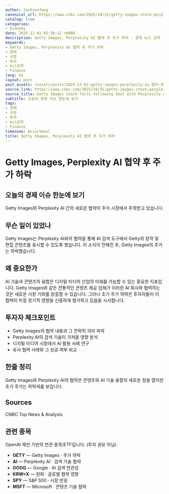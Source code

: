 ```yaml
---
author: JacksonJang
canonical_url: https://www.cnbc.com/2025/10/31/getty-images-stock-perplexity-ai.html
catalog: true
categories:
- Economy
date: 2025-11-01 05:39:12 +0900
description: Getty Images, Perplexity AI 협약 후 주가 하락 · 경제 뉴스 요약
keywords:
- Getty Images, Perplexity AI 협약 후 주가 하락
- 경제
- 시장
- 투자
- 뉴스요약
- Finance
lang: ko
layout: post
post_assets: /assets/posts/2025-11-01-getty-images-perplexity-ai-협약-후-주가-하락
source_link: https://www.cnbc.com/2025/10/31/getty-images-stock-perplexity-ai.html
source_title: Getty Images stock falls following deal with Perplexity AI
subtitle: 오늘의 경제 이슈 한눈에 보기
tags:
- 경제
- 시장
- 투자
- 뉴스요약
- Finance
timezone: Asia/Seoul
title: Getty Images, Perplexity AI 협약 후 주가 하락
---
```


# Getty Images, Perplexity AI 협약 후 주가 하락

## 오늘의 경제 이슈 한눈에 보기
Getty Images와 Perplexity AI 간의 새로운 협약이 주식 시장에서 주목받고 있습니다.

## 무슨 일이 있었나
Getty Images는 Perplexity AI와의 협약을 통해 AI 검색 도구에서 Getty의 창작 및 편집 콘텐츠를 표시할 수 있도록 했습니다. 이 소식이 전해진 후, Getty Images의 주가는 하락했습니다.

## 왜 중요한가
AI 기술과 콘텐츠의 융합은 디지털 미디어 산업의 미래를 가늠할 수 있는 중요한 지표입니다. Getty Images와 같은 전통적인 콘텐츠 제공 업체가 이러한 AI 회사와 협력하는 것은 새로운 시장 기회를 창출할 수 있습니다. 그러나 초기 주가 하락은 투자자들이 이 협력이 미칠 장기적 영향을 신중하게 평가하고 있음을 시사합니다.

## 투자자 체크포인트
- Getty Images의 협약 내용과 그 전략적 의미 파악
- Perplexity AI의 검색 기술이 가져올 영향 분석
- 디지털 미디어 시장에서 AI 활용 사례 연구
- 유사 협력 사례와 그 성공 여부 비교

## 한줄 정리
Getty Images와 Perplexity AI의 협약은 콘텐츠와 AI 기술 융합의 새로운 장을 열지만 초기 주가는 하락세를 보입니다.

## Sources
CNBC Top News & Analysis


## 관련 종목
OpenAI 제안 기반의 연관 종목/ETF입니다. (투자 권유 아님)
- **GETY** — Getty Images · 주가 하락
- **AI** — Perplexity AI · 검색 기술 협약
- **GOOG** — Google · AI 검색 연관성
- **KRW=X** — 원화 · 글로벌 협약 영향
- **SPY** — S&P 500 · 시장 반응
- **MSFT** — Microsoft · 콘텐츠 기술 협력